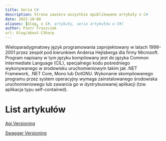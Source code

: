 ```yaml
---
title: Seria C#
description: Strona zawiera wszystkie opublikowane artykuły o C#
date: 2022-10-08
aliases: [blog, o C#, artykuły, seria artykułów o C#]
author: Piotr Fraszczak
url: blog/about-CSharp
---
```


Wieloparadygmatowy język programowania zaprojektowany w latach 1998–2001 przez zespół pod kierunkiem Andersa Hejlsberga dla firmy Microsoft. <!--more-->
Program napisany w tym języku kompilowany jest do języka Common Intermediate Language (CIL), specjalnego kodu pośredniego wykonywanego w środowisku uruchomieniowym takim jak .NET Framework, .NET Core, Mono lub DotGNU. Wykonanie skompilowanego programu przez system operacyjny wymaga zainstalowanego środowiska uruchomieniowego lub zawarcia go w dystrybuowanej aplikacji (tzw. aplikacja typu self-contained).

# List artykułów

 [Api Versioning](/pl/blog/api-versioning)

 [Swagger Versioning](/pl/blog/swagger-versioning)
